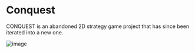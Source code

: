 # Conquest
CONQUEST is an abandoned 2D strategy game project that has since been iterated into a new one.

![image](https://user-images.githubusercontent.com/63057682/214141289-b1f70b87-e1db-422b-baea-611288d1217a.png)

